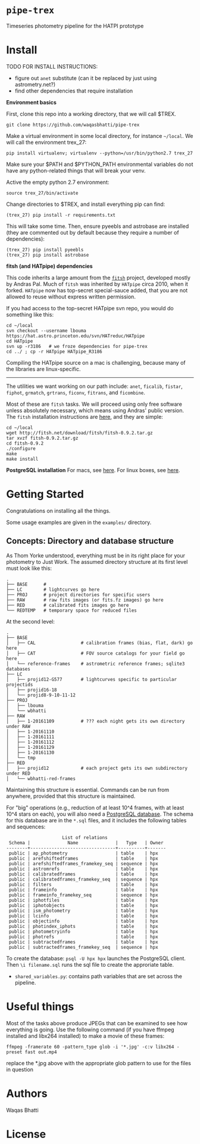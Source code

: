 # `pipe-trex`
Timeseries photometry pipeline for the HATPI prototype

# Install

TODO FOR INSTALL INSTRUCTIONS:
* figure out `anet` substitute (can it be replaced by just using
  astrometry.net?)
* find other dependencies that require installation

__Environment basics__

First, clone this repo into a working directory, that we will call $TREX.

```
git clone https://github.com/waqasbhatti/pipe-trex
```

Make a virtual environment in some local directory, for instance `~/local`. We
will call the environment trex\_27:

```
pip install virtualenv; virtualenv --python=/usr/bin/python2.7 trex_27
```

Make sure your $PATH and $PYTHON\_PATH environmental variables do not have any
python-related things that will break your venv.

Active the empty python 2.7 environment: 

```
source trex_27/bin/activate
```

Change directories to $TREX, and install everything pip can find:

```
(trex_27) pip install -r requirements.txt
```

This will take some time.  Then, ensure pyeebls and astrobase are installed
(they are commented out by default because they require a number of
dependencies):

```
(trex_27) pip install pyeebls
(trex_27) pip install astrobase
```

__fitsh (and HATpipe) dependencies__

This code inherits a large amount from the
[`fitsh`](https://fitsh.net/wiki/Main_Page) project, developed mostly by Andras
Pal. Much of `fitsh` was inherited by `HATpipe` circa 2010, when it forked.
`HATpipe` now has top-secret special-sauce added, that you are not allowed to
reuse without express written permission.

If you had access to the top-secret HATpipe svn repo, you would do something
like this:
```
cd ~/local
svn checkout --username lbouma https://hat.astro.princeton.edu/svn/HATreduc/HATpipe
cd HATpipe
svn up -r3186   # we froze dependencies for pipe-trex
cd ../ ; cp -r HATpipe HATpipe_R3186
```

Compiling the HATpipe source on a mac is challenging, because many of the
libraries are linux-specific.

------------------------------

The utilities we want working on our path include: `anet`, `ficalib`, `fistar`,
`fiphot`, `grmatch`, `grtrans`, `ficonv`, `fitrans`, and `ficombine`.

Most of these are `fitsh` tasks. We will proceed using only free software
unless absolutely necessary, which means using Andras' public version.
The `fitsh` installation instructions are
[here](https://fitsh.net/wiki/Installation), and they are simple:

```
cd ~/local
wget http://fitsh.net/download/fitsh/fitsh-0.9.2.tar.gz
tar xvzf fitsh-0.9.2.tar.gz
cd fitsh-0.9.2
./configure
make
make install
```

__PostgreSQL installation__
For macs, see [here](https://www.postgresql.org/download/macosx/).
For linux boxes, see
[here](https://wiki.postgresql.org/wiki/Detailed_installation_guides#MacOS).

  

# Getting Started

Congratulations on installing all the things.

Some usage examples are given in the `examples/` directory.


## Concepts: Directory and database structure

As Thom Yorke understood, everything must be in its right place for your
photometry to Just Work. The assumed directory structure at its first level
must look like this:

```
.
├── BASE      # 
├── LC        # lightcurves go here
├── PROJ      # project directories for specific users
├── RAW       # raw fits images (or fits.fz images) go here
├── RED       # calibrated fits images go here
└── REDTEMP   # temporary space for reduced files
```

At the second level:

```
.
├── BASE
│   ├── CAL                 # calibration frames (bias, flat, dark) go here
│   ├── CAT                 # FOV source catalogs for your field go here
│   └── reference-frames    # astrometric reference frames; sqlite3 databases
├── LC
│   ├── projid12-G577       # lightcurves specific to particular projectids
│   ├── projid16-18
│   └── projid8-9-10-11-12
├── PROJ
│   ├── lbouma
│   └── wbhatti
├── RAW
│   ├── 1-20161109          # ??? each night gets its own directory under RAW
│   ├── 1-20161110
│   ├── 1-20161111
│   ├── 1-20161112
│   ├── 1-20161129
│   ├── 1-20161130
│   └── tmp
├── RED
│   ├── projid12            # each project gets its own subdirectory under RED
│   └── wbhatti-red-frames
```

Maintaining this structure is essential. Commands can be run from anywhere,
provided that this structure is maintained.

For "big" operations (e.g., reduction of at least 10^4 frames, with at least
10^4 stars on each), you will also need a [PostgreSQL
database](https://www.postgresql.org/files/documentation/pdf/10/postgresql-10-US.pdf).
The schema for this database are in the `*.sql` files, and it includes the
following tables and sequences:

```
                     List of relations
 Schema |              Name              |   Type   | Owner 
--------+--------------------------------+----------+-------
 public | ap_photometry                  | table    | hpx
 public | arefshiftedframes              | table    | hpx
 public | arefshiftedframes_framekey_seq | sequence | hpx
 public | astromrefs                     | table    | hpx
 public | calibratedframes               | table    | hpx
 public | calibratedframes_framekey_seq  | sequence | hpx
 public | filters                        | table    | hpx
 public | frameinfo                      | table    | hpx
 public | frameinfo_framekey_seq         | sequence | hpx
 public | iphotfiles                     | table    | hpx
 public | iphotobjects                   | table    | hpx
 public | ism_photometry                 | table    | hpx
 public | lcinfo                         | table    | hpx
 public | objectinfo                     | table    | hpx
 public | photindex_iphots               | table    | hpx
 public | photometryinfo                 | table    | hpx
 public | photrefs                       | table    | hpx
 public | subtractedframes               | table    | hpx
 public | subtractedframes_framekey_seq  | sequence | hpx
```

To create the database: `psql -U hpx hpx` launches the PostgreSQL client.
Then `\i filename.sql` runs the sql file to create the approriate table.


* `shared_variables.py`: contains path variables that are set across the
  pipeline.

# Useful things

Most of the tasks above produce JPEGs that can be examined to see how
everything is going. Use the following command (if you have ffmpeg installed
and libx264 installed) to make a movie of these frames:

`ffmpeg -framerate 60 -pattern_type glob -i '*.jpg' -c:v libx264 -preset fast out.mp4`

replace the \*.jpg above with the appropriate glob pattern to use for the files
in question


# Authors

Waqas Bhatti

# License
